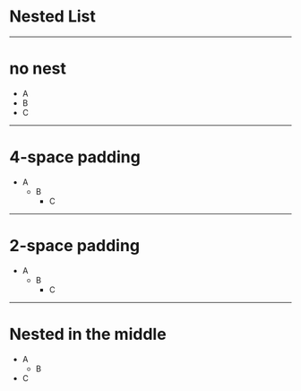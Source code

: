 # Nested List

---

# no nest

- A
- B
- C

---

# 4-space padding

- A
    - B
        - C

---

# 2-space padding

- A
  - B
    - C

---

# Nested in the middle

- A
  - B
- C

